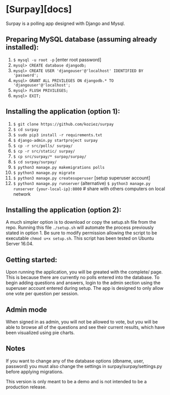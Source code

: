 # [Surpay][docs]

Surpay is a polling app designed with Django and Mysql.

## Preparing MySQL database (assuming already installed):

1. `$ mysql -u root -p`   [enter root password]
2. `mysql> CREATE database djangodb;`
3. `mysql> CREATE USER 'djangouser'@'localhost' IDENTIFIED BY 'password';`
3. `mysql> GRANT ALL PRIVILEGES ON djangodb.* TO 'djangouser'@'localhost';`
5. `mysql> FLUSH PRIVILEGES;`
6. `mysql> EXIT;`

## Installing the application (option 1):

1. `$ git clone https://github.com/koziez/surpay`
2. `$ cd surpay`
3. `$ sudo pip3 install -r requirements.txt`
4. `$ django-admin.py startproject surpay`
5. `$ cp -r src/polls/ surpay/`
6. `$ cp -r src/static/ surpay/`
7. `$ cp src/surpay/* surpay/surpay/`
8. `$ cd surpay/surpay/`
9. `$ python3 manage.py makemigrations polls`
10. `$ python3 manage.py migrate`
11. `$ python3 manage.py createsuperuser`   [setup superuser account]
11. `$ python3 manage.py runserver`
(alternative) `$ python3 manage.py runserver {your-local-ip}:8000`    # share with others computers on local network

## Installing the application (option 2):

A much simpler option is to download or copy the setup.sh file from the repo. Running this file `./setup.sh` will automate the process previously stated in option 1. Be sure to modify permission allowing the script to be executable `chmod u+x setup.sh`. This script has been tested on Ubuntu Server 16.04.

## Getting started:

Upon running the application, you will be greated with the complete/ page. This is because there are currently no polls entered into the database. To begin adding questions and answers, login to the admin section using the superuser account entered during setup. The app is designed to only allow one vote per question per session.

## Admin mode

When signed in as admin, you will not be allowed to vote, but you will be able to browse all of the questions and see their current results, which have been visualized using pie charts.

## Notes

If you want to change any of the database options (dbname, user, password) you must also change the settings in surpay/surpay/settings.py before applying migrations.

This version is only meant to be a demo and is not intended to be a production release.
